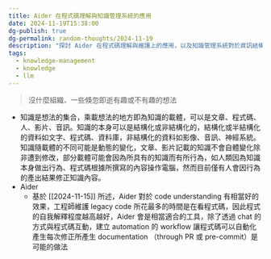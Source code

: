 ```yaml
---
title: Aider 在程式碼理解與知識管理系統的應用
date: 2024-11-19T15:38:00
dg-publish: true
dg-permalink: random-thoughts/2024-11-19
description: "探討 Aider 在程式碼理解與維護上的應用，以及知識管理系統對於資訊結構化與傳遞的重要性"
tags:
  - knowledge-management
  - knowledge
  - llm
---
```

> 沒什麼組織、一些倏忽即逝有趣或不有趣的想法

- 知識是想法的集合，乘載想法的地方即為知識的載體，可以是文章、程式碼、人、影片、音訊。知識的本身可以是結構化或非結構化的，結構化或半結構化的資料如文字、程式碼、資料庫，非結構化的資料如影像、音訊、神經系統。知識隨載體的不同可能是動態的變化，文章、影片記載的知識不會自體變化除非遭到修改，部分載體可能會因為所具有的知識而有所行為，如人類因為知識本身做出行為、程式碼根據所撰寫的內容操作電腦，然而目前僅有人會因行為的產出結果修正知識內容。
- Aider
	- 基於 [[2024-11-15]] 所述，Aider 對於 code understanding 有相當好的效果，工程師維護 legacy code 所花最多的時間是在看程式碼，因此程式的自我解釋程度越高越好，Aider 會是相當適合的工具，除了透過 chat 的方式與程式碼互動，建立 automation 的 workflow 讓程式碼可以自動化產生每次修正所產生 documentation （through PR 或 pre-commit）是可能的做法
